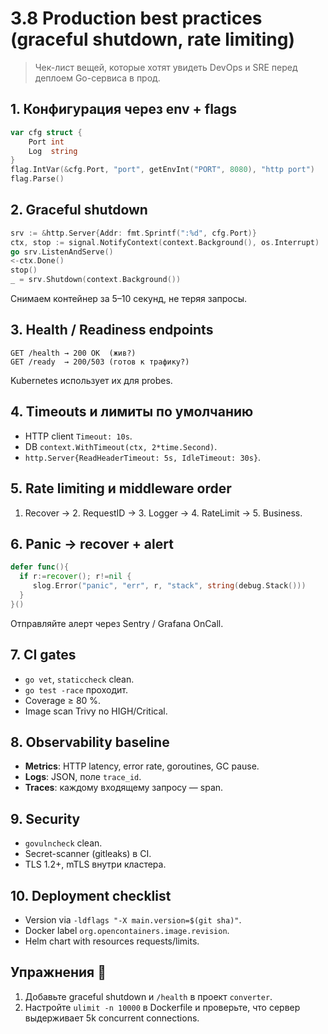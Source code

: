 # 3.8 Production best practices (graceful shutdown, rate limiting)

> Чек-лист вещей, которые хотят увидеть DevOps и SRE перед деплоем Go-сервиса в прод.

## 1. Конфигурация через env + flags
```go
var cfg struct {
    Port int
    Log  string
}
flag.IntVar(&cfg.Port, "port", getEnvInt("PORT", 8080), "http port")
flag.Parse()
```

## 2. Graceful shutdown
```go
srv := &http.Server{Addr: fmt.Sprintf(":%d", cfg.Port)}
ctx, stop := signal.NotifyContext(context.Background(), os.Interrupt)
go srv.ListenAndServe()
<-ctx.Done()
stop()
_ = srv.Shutdown(context.Background())
```
Снимаем контейнер за 5–10 секунд, не теряя запросы.

## 3. Health / Readiness endpoints
```
GET /health → 200 OK  (жив?)
GET /ready  → 200/503 (готов к трафику?)
```
Kubernetes использует их для probes.

## 4. Timeouts и лимиты по умолчанию
* HTTP client `Timeout: 10s`.  
* DB `context.WithTimeout(ctx, 2*time.Second)`.  
* `http.Server{ReadHeaderTimeout: 5s, IdleTimeout: 30s}`.

## 5. Rate limiting и middleware order
1. Recover → 2. RequestID → 3. Logger → 4. RateLimit → 5. Business.

## 6. Panic → recover + alert
```go
defer func(){
  if r:=recover(); r!=nil {
     slog.Error("panic", "err", r, "stack", string(debug.Stack()))
  }
}()
```
Отправляйте алерт через Sentry / Grafana OnCall.

## 7. CI gates
- `go vet`, `staticcheck` clean.  
- `go test -race` проходит.  
- Coverage ≥ 80 %.  
- Image scan Trivy no HIGH/Critical.

## 8. Observability baseline
- **Metrics**: HTTP latency, error rate, goroutines, GC pause.  
- **Logs**: JSON, поле `trace_id`.  
- **Traces**: каждому входящему запросу — span.

## 9. Security
- `govulncheck` clean.  
- Secret-scanner (gitleaks) в CI.  
- TLS 1.2+, mTLS внутри кластера.

## 10. Deployment checklist
- Version via `-ldflags "-X main.version=$(git sha)"`.  
- Docker label `org.opencontainers.image.revision`.  
- Helm chart with resources requests/limits.

## Упражнения 📝
1. Добавьте graceful shutdown и `/health` в проект `converter`.  
2. Настройте `ulimit -n 10000` в Dockerfile и проверьте, что сервер выдерживает 5k concurrent connections.

